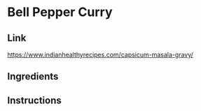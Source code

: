 # Bell Pepper Curry

## Link

https://www.indianhealthyrecipes.com/capsicum-masala-gravy/

## Ingredients

## Instructions
